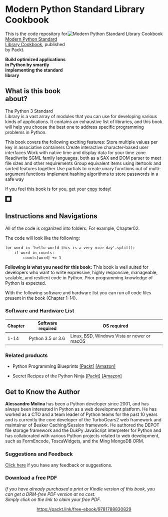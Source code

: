 


# Modern Python Standard Library Cookbook

<a href="https://www.packtpub.com/application-development/modern-python-standard-library-cookbook?utm_source=github&utm_medium=repository&utm_campaign=9781788830829 "><img src="https://d255esdrn735hr.cloudfront.net/sites/default/files/imagecache/ppv4_main_book_cover/B09814_MockupCoverNew.png" alt="Modern Python Standard Library Cookbook" height="256px" align="right"></a>

This is the code repository for [Modern Python Standard Library Cookbook](https://www.packtpub.com/application-development/modern-python-standard-library-cookbook?utm_source=github&utm_medium=repository&utm_campaign=9781788830829 ), published by Packt.

**Build optimized applications in Python by smartly implementing the standard library**

## What is this book about?
The Python 3 Standard Library is a vast array of modules that you can use for developing various kinds of applications. It contains an exhaustive list of libraries, and this book will help you choose the best one to address specific programming problems in Python.

This book covers the following exciting features:
Store multiple values per key in associative containers 
Create interactive character-based user interfaces 
Work with native time and display data for your time zone 
Read/write SGML family languages, both as a SAX and DOM parser to meet file sizes and other requirements 
Group equivalent items using itertools and sorted features together 
Use partials to create unary functions out of multi-argument functions 
Implement hashing algorithms to store passwords in a safe way 

If you feel this book is for you, get your [copy](https://www.amazon.com/dp/1788830822) today!

<a href="https://www.packtpub.com/?utm_source=github&utm_medium=banner&utm_campaign=GitHubBanner"><img src="https://raw.githubusercontent.com/PacktPublishing/GitHub/master/GitHub.png" 
alt="https://www.packtpub.com/" border="5" /></a>

## Instructions and Navigations
All of the code is organized into folders. For example, Chapter02.

The code will look like the following:
```
for word in 'hello world this is a very nice day'.split():
    if word in counts:
        counts[word] += 1
```

**Following is what you need for this book:**
This book is well suited for developers who want to write expressive, highly responsive, manageable, scalable, and resilient code in Python. Prior programming knowledge of Python is expected.

With the following software and hardware list you can run all code files present in the book (Chapter 1-14).
### Software and Hardware List
| Chapter | Software required | OS required |
| -------- | ------------------------------------ | ----------------------------------- |
| 1-14 | Python 3.5 or 3.6 | Linux, BSD, Windows Vista or newer or macOS |


### Related products
* Python Programming Blueprints [[Packt]](https://www.packtpub.com/application-development/python-programming-blueprints?utm_source=github&utm_medium=repository&utm_campaign=9781786468161 ) [[Amazon]](https://www.amazon.com/dp/1786468166)

* Secret Recipes of the Python Ninja [[Packt]](https://www.packtpub.com/application-development/secret-recipes-python-ninja?utm_source=github&utm_medium=repository&utm_campaign=9781788294874 ) [[Amazon]](https://www.amazon.com/dp/B07BYBMGQT)

## Get to Know the Author
**Alessandro Molina**
has been a Python developer since 2001, and has always been interested in Python as a web development platform. He has worked as a CTO and a team leader of Python teams for the past 10 years and is currently the core developer of the TurboGears2 web framework and maintainer of Beaker Caching/Session framework. He authored the DEPOT file storage framework and the DukPy JavaScript interpreter for Python and has collaborated with various Python projects related to web development, such as FormEncode, ToscaWidgets, and the Ming MongoDB ORM.

### Suggestions and Feedback
[Click here](https://docs.google.com/forms/d/e/1FAIpQLSdy7dATC6QmEL81FIUuymZ0Wy9vH1jHkvpY57OiMeKGqib_Ow/viewform) if you have any feedback or suggestions.
### Download a free PDF

 <i>If you have already purchased a print or Kindle version of this book, you can get a DRM-free PDF version at no cost.<br>Simply click on the link to claim your free PDF.</i>
<p align="center"> <a href="https://packt.link/free-ebook/9781788830829">https://packt.link/free-ebook/9781788830829 </a> </p>